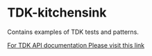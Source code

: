 # TDK-kitchensink
Contains examples of TDK tests and patterns.

[For TDK API documentation Please visit this link](https://help.testim.io/docs)
